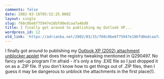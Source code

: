 ```yaml
---
comments: false
date: 2002-03-16T05:52:25.000Z
layout: single
slug: f60c0be6f75947e18bfd0edcaa7a4bd0
title: I finally got around to publishing my Outlook XP...
wordpress_id: 12
old_link: 'https://adrianba.net/2002/03/15/f60c0be6f75947e18bfd0edcaa7a4bd0/'
---
```

I finally got around to publishing my
[Outlook
XP (2002) attachment unblocker applet](/software/ol2k2sec.html) that does the registry
tweaking mentioned in Q290497. No fancy set-up program I'm afraid -
it's only a tiny .EXE file so I just dropped it on as a .ZIP file.
If you don't know how to get things out of .ZIP files, then I guess
it may be dangerous to unblock the attachments in the first
place(!).

